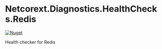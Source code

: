 # Netcorext.Diagnostics.HealthChecks.Redis

[![Nuget](https://img.shields.io/nuget/v/Netcorext.Diagnostics.HealthChecks.Redis)](https://www.nuget.org/packages/Netcorext.Diagnostics.HealthChecks.Redis)

Health checker for Redis
